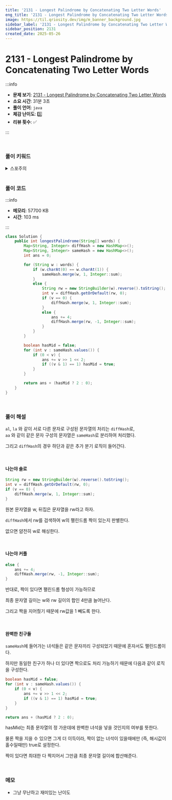 ```yaml
---
title: '2131 - Longest Palindrome by Concatenating Two Letter Words'
eng_title: '2131 - Longest Palindrome by Concatenating Two Letter Words'
image: https://til.qriosity.dev/img/m_banner_background.jpg
sidebar_label: '2131 - Longest Palindrome by Concatenating Two Letter Words'
sidebar_position: 2131
created_date: 2025-05-26
---
```


# 2131 - Longest Palindrome by Concatenating Two Letter Words

:::info

- **문제 보기**: [2131 - Longest Palindrome by Concatenating Two Letter Words](https://leetcode.com/problems/longest-palindrome-by-concatenating-two-letter-words)
- **소요 시간**: 31분 3초
- **풀이 언어**: `java`
- **체감 난이도**: 3️⃣
- **리뷰 횟수**: ✅

:::

<br />

### 풀이 키워드

<details>
<summary>스포주의</summary>

`해시`

</details>

<br />

### 풀이 코드

:::info

- **메모리**: 57700 KB
- **시간**: 103 ms

:::

```java
class Solution {
    public int longestPalindrome(String[] words) {
        Map<String, Integer> diffHash = new HashMap<>();
        Map<String, Integer> sameHash = new HashMap<>();
        int ans = 0;

        for (String w : words) {
            if (w.charAt(0) == w.charAt(1)) {
                sameHash.merge(w, 1, Integer::sum);
            }
            else {
                String rw = new StringBuilder(w).reverse().toString();
                int v = diffHash.getOrDefault(rw, 0);
                if (v == 0) {
                    diffHash.merge(w, 1, Integer::sum);
                }
                else {
                    ans += 4;
                    diffHash.merge(rw, -1, Integer::sum);
                }
            }
        }

        boolean hasMid = false;
        for (int v : sameHash.values()) {
            if (0 < v) {
                ans += v >> 1 << 2;
                if ((v & 1) == 1) hasMid = true;
            }
        }

        return ans + (hasMid ? 2 : 0);
    }
}
```

<br />

### 풀이 해설

`al`, `la` 와 같이 서로 다른 문자로 구성된 문자열의 처리는 `diffHash`로,<br />
`aa` 와 같이 같은 문자 구성의 문자열은 `sameHash`로 분리하여 처리했다.

그리고 `diffHash`의 경우 하단과 같은 추가 분기 로직이 들어간다.

<br />

#### 나는야 솔로

```java
String rw = new StringBuilder(w).reverse().toString();
int v = diffHash.getOrDefault(rw, 0);
if (v == 0) {
    diffHash.merge(w, 1, Integer::sum);
}
```

원본 문자열을 w, 뒤집은 문자열을 rw라고 하자.

`diffHash`에서 rw를 검색하여 w의 팰린드롬 짝이 있는지 판별한다.

없으면 얌전히 w로 해싱한다.

<br />

#### 나는야 커플

```java
else {
    ans += 4;
    diffHash.merge(rw, -1, Integer::sum);
}
```

반대로, 짝이 있다면 팰린드롬 형성이 가능하므로

최종 문자열 길이는 w와 rw 길이의 합인 4만큼 늘어난다.

그리고 짝을 지어줬기 때문에 rw값을 1 빼도록 한다.

<br />

#### 완벽한 친구들

`sameHash`에 들어가는 녀석들은 같은 문자끼리 구성되었기 때문에 혼자서도 팰린드롬이다.

하지만 동일한 친구가 하나 더 있다면 짝으로도 처리 가능하기 때문에 다음과 같이 로직을 구성한다.

```java
boolean hasMid = false;
for (int v : sameHash.values()) {
    if (0 < v) {
        ans += v >> 1 << 2;
        if ((v & 1) == 1) hasMid = true;
    }
}

return ans + (hasMid ? 2 : 0);
```

hasMid는 최종 문자열의 정 가운데에 완벽한 녀석을 넣을 것인지의 여부를 뜻한다.

물론 짝을 지을 수 있으면 그게 더 이득이라, 짝이 없는 녀석이 있을때에만 (즉, 해시값이 홀수일때만) true로 설정한다.

짝이 있다면 최대한 다 짝지어서 그만큼 최종 문자열 길이에 합산해준다.

<br />

### 메모

- 그냥 무난하고 재미있는 난이도